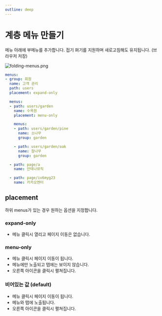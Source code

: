 ```yaml
---
outline: deep
---
```


# 계층 메뉴 만들기

메뉴 아래에 부메뉴를 추가합니다. 접기 펴기를 지원하며 새로고침해도 유지됩니다. (브라우저 저장)

![](https://files.readme.io/76df240-folding-menus.png "folding-menus.png")

```yaml
menus:
- group: 회원
  name: 고객 관리
  path: users
  placement: expand-only

  menus:
  - path: users/garden
    name: 수목원
    placement: menu-only

    menus:
    - path: users/garden/pine
      name: 소나무
      group: garden

    - path: users/garden/oak
      name: 참나무
      group: garden

  - path: page/a
    name: 안테나뮤직

  - path: page/iv6myg23
    name: 카카오엔터
```

## placement

하위 menus가 있는 경우 원하는 옵션을 지정합니다.

### expand-only

- 메뉴 클릭시 열리고 페이지 이동은 없습니다.

### menu-only

- 메뉴 클릭시 페이지 이동이 됩니다.
- 메뉴에만 노출되고 탭에는 보이지 않습니다.
- 오른쪽 아이콘을 클릭시 펼쳐집니다.

### 비어있는 값 (default)

- 메뉴 클릭시 페이지 이동이 됩니다.
- 메뉴와 탭에 노출됩니다.
- 오른쪽 아이콘을 클릭시 펼쳐집니다.